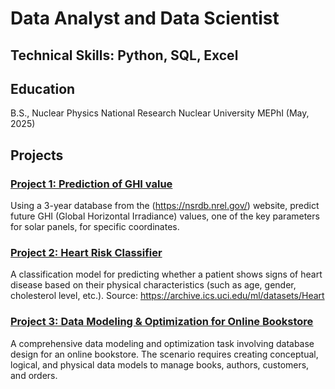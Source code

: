 # Data Analyst and Data Scientist

## Technical Skills: Python, SQL, Excel
## Education 
B.S., Nuclear Physics   National Research Nuclear University MEPhI (May, 2025)

## Projects
### [Project 1: Prediction of GHI value](https://github.com/Azimovich41/aziz_portfolio/tree/main/Project%201(DA%20%2BDS))
Using a 3-year database from the (https://nsrdb.nrel.gov/) website, predict future GHI (Global Horizontal Irradiance) values, one of the key parameters for solar panels, for specific coordinates.

### [Project 2: Heart Risk Classifier](https://github.com/Azimovich41/aziz_portfolio/tree/main/Project%202%20(DA%20%2B%20DS))
A classification model for predicting whether a patient shows signs of heart disease based on their physical characteristics (such as age, gender, cholesterol level, etc.). Source: https://archive.ics.uci.edu/ml/datasets/Heart

### [Project 3: Data Modeling & Optimization for Online Bookstore](https://github.com/Azimovich41/aziz_portfolio/tree/main/Project%203%20(DA))
A comprehensive data modeling and optimization task involving database design for an online bookstore. The scenario requires creating conceptual, logical, and physical data models to manage books, authors, customers, and orders.
